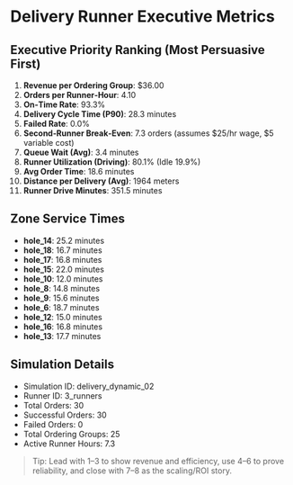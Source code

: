 # Delivery Runner Executive Metrics

## Executive Priority Ranking (Most Persuasive First)
1. **Revenue per Ordering Group**: $36.00
2. **Orders per Runner‑Hour**: 4.10
3. **On‑Time Rate**: 93.3%
4. **Delivery Cycle Time (P90)**: 28.3 minutes
5. **Failed Rate**: 0.0%
6. **Second‑Runner Break‑Even**: 7.3 orders (assumes $25/hr wage, $5 variable cost)
7. **Queue Wait (Avg)**: 3.4 minutes
8. **Runner Utilization (Driving)**: 80.1% (Idle 19.9%)
9. **Avg Order Time**: 18.6 minutes
10. **Distance per Delivery (Avg)**: 1964 meters
11. **Runner Drive Minutes**: 351.5 minutes

## Zone Service Times
- **hole_14**: 25.2 minutes
- **hole_18**: 16.7 minutes
- **hole_17**: 16.8 minutes
- **hole_15**: 22.0 minutes
- **hole_10**: 12.0 minutes
- **hole_8**: 14.8 minutes
- **hole_9**: 15.6 minutes
- **hole_6**: 18.7 minutes
- **hole_12**: 15.0 minutes
- **hole_16**: 16.8 minutes
- **hole_13**: 17.7 minutes


## Simulation Details
- Simulation ID: delivery_dynamic_02
- Runner ID: 3_runners
- Total Orders: 30
- Successful Orders: 30
- Failed Orders: 0
- Total Ordering Groups: 25
- Active Runner Hours: 7.3

> Tip: Lead with 1–3 to show revenue and efficiency, use 4–6 to prove reliability, and close with 7–8 as the scaling/ROI story.
